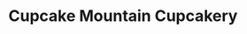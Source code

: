---
title: "Cupcake Mountain Cupcakery"
url: /bozeman/cupcake-mountain-cupcakery/
shop: Bäckerei
---